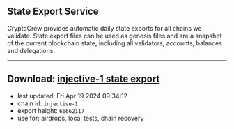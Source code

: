 ## State Export Service
CryptoCrew provides automatic daily state exports for all chains we validate. State export files can be used as genesis files and are a snapshot of the current blockchain state, including all validators, accounts, balances and delegations.

---
**Download: [injective-1 state export](https://dl-eu2.ccvalidators.com/SERVICE/injective/injective-1_export_66662117.json)**
---

- last updated: Fri Apr 19 2024 09:34:12
- chain id: `injective-1`
- export height: `66662117`
- use for: airdrops, local tests, chain recovery
